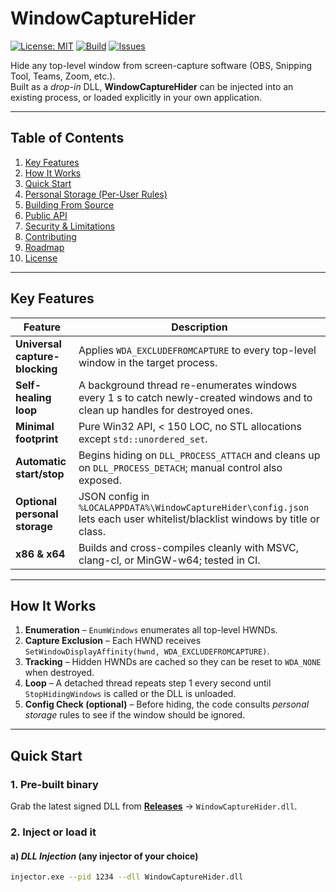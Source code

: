 # WindowCaptureHider

[![License: MIT](https://img.shields.io/badge/License-MIT-blue.svg)](LICENSE)
[![Build](https://img.shields.io/github/actions/workflow/status/<USER>/WindowCaptureHider/ci.yml?branch=main)](../../actions)
[![Issues](https://img.shields.io/github/issues/<USER>/WindowCaptureHider)](../../issues)

Hide any top-level window from screen-capture software (OBS, Snipping Tool, Teams, Zoom, etc.).  
Built as a *drop-in* DLL, **WindowCaptureHider** can be injected into an existing process, or loaded explicitly in your own application.

---

## Table of Contents
1. [Key Features](#key-features)  
2. [How It Works](#how-it-works)  
3. [Quick Start](#quick-start)  
4. [Personal Storage (Per-User Rules)](#personal-storage-per-user-rules)  
5. [Building From Source](#building-from-source)  
6. [Public API](#public-api)  
7. [Security & Limitations](#security--limitations)  
8. [Contributing](#contributing)  
9. [Roadmap](#roadmap)  
10. [License](#license)  

---

## Key Features
| Feature | Description |
|---------|-------------|
| **Universal capture-blocking** | Applies `WDA_EXCLUDEFROMCAPTURE` to every top-level window in the target process. |
| **Self-healing loop** | A background thread re-enumerates windows every 1 s to catch newly-created windows and to clean up handles for destroyed ones. |
| **Minimal footprint** | Pure Win32 API, < 150 LOC, no STL allocations except `std::unordered_set`. |
| **Automatic start/stop** | Begins hiding on `DLL_PROCESS_ATTACH` and cleans up on `DLL_PROCESS_DETACH`; manual control also exposed. |
| **Optional personal storage** | JSON config in `%LOCALAPPDATA%\WindowCaptureHider\config.json` lets each user whitelist/blacklist windows by title or class. |
| **x86 & x64** | Builds and cross-compiles cleanly with MSVC, clang-cl, or MinGW-w64; tested in CI. |

---

## How It Works
1. **Enumeration** – `EnumWindows` enumerates all top-level HWNDs.  
2. **Capture Exclusion** – Each HWND receives `SetWindowDisplayAffinity(hwnd, WDA_EXCLUDEFROMCAPTURE)`.  
3. **Tracking** – Hidden HWNDs are cached so they can be reset to `WDA_NONE` when destroyed.  
4. **Loop** – A detached thread repeats step 1 every second until `StopHidingWindows` is called or the DLL is unloaded.  
5. **Config Check (optional)** – Before hiding, the code consults *personal storage* rules to see if the window should be ignored.

---

## Quick Start
### 1. Pre-built binary
Grab the latest signed DLL from **[Releases](../../releases)** → `WindowCaptureHider.dll`.

### 2. Inject or load it
#### a) *DLL Injection* (any injector of your choice)
```bash
injector.exe --pid 1234 --dll WindowCaptureHider.dll
